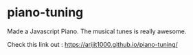 # piano-tuning

Made a Javascript Piano. 
The musical tunes is really awesome. 

Check this link out : https://arijit1000.github.io/piano-tuning/
